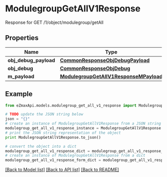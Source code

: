 # ModulegroupGetAllV1Response

Response for GET /1/object/modulegroup/getAll

## Properties
Name | Type | Description | Notes
------------ | ------------- | ------------- | -------------
**obj_debug_payload** | [**CommonResponseObjDebugPayload**](CommonResponseObjDebugPayload.md) |  | 
**obj_debug** | [**CommonResponseObjDebug**](CommonResponseObjDebug.md) |  | [optional] 
**m_payload** | [**ModulegroupGetAllV1ResponseMPayload**](ModulegroupGetAllV1ResponseMPayload.md) |  | 

## Example

```python
from eZmaxApi.models.modulegroup_get_all_v1_response import ModulegroupGetAllV1Response

# TODO update the JSON string below
json = "{}"
# create an instance of ModulegroupGetAllV1Response from a JSON string
modulegroup_get_all_v1_response_instance = ModulegroupGetAllV1Response.from_json(json)
# print the JSON string representation of the object
print ModulegroupGetAllV1Response.to_json()

# convert the object into a dict
modulegroup_get_all_v1_response_dict = modulegroup_get_all_v1_response_instance.to_dict()
# create an instance of ModulegroupGetAllV1Response from a dict
modulegroup_get_all_v1_response_form_dict = modulegroup_get_all_v1_response.from_dict(modulegroup_get_all_v1_response_dict)
```
[[Back to Model list]](../README.md#documentation-for-models) [[Back to API list]](../README.md#documentation-for-api-endpoints) [[Back to README]](../README.md)



